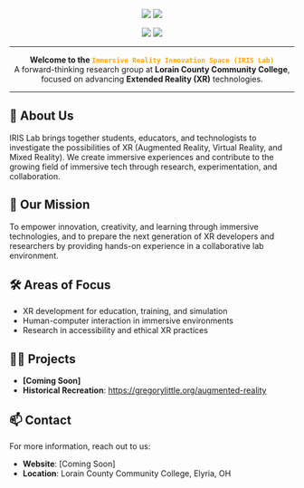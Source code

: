 <p align="center">
    <img src="https://github.com/user-attachments/assets/e25f717f-90b6-4395-b5b4-20d241910fbd#gh-light-mode-only"/>
    <img src="https://github.com/user-attachments/assets/d4fe295b-0765-499f-a8d4-c31188e86c84#gh-dark-mode-only"/>
</p>

<p align="center">
    <img src="https://komarev.com/ghpvc/?username=LCCC-IRIS-Lab&style=plastic&color=orange&label=Views"><img>
    <img src="https://badges.pufler.dev/visits/LCCC-IRIS-Lab/LCCC-IRIS-Lab?color=blue&logo=github" />
</p>

---

<p align="center">
  <strong>Welcome to the <code style="color : orange;">Immersive Reality Innovation Space (IRIS Lab)</code></strong><br>
  A forward-thinking research group at <strong>Lorain County Community College</strong>, focused on advancing <strong>Extended Reality (XR)</strong> technologies.
</p>

---

## 🚀 About Us

IRIS Lab brings together students, educators, and technologists to investigate the possibilities of XR (Augmented Reality, Virtual Reality, and Mixed Reality). We create immersive experiences and contribute to the growing field of immersive tech through research, experimentation, and collaboration.

## 🎯 Our Mission

To empower innovation, creativity, and learning through immersive technologies, and to prepare the next generation of XR developers and researchers by providing hands-on experience in a collaborative lab environment.

## 🛠️ Areas of Focus

- XR development for education, training, and simulation
- Human-computer interaction in immersive environments
- Research in accessibility and ethical XR practices

## 👷‍♂️ Projects

- **[Coming Soon]**
- **Historical Recreation**: https://gregorylittle.org/augmented-reality

## 📫 Contact

For more information, reach out to us:

- **Website**: [Coming Soon]
- **Location**: Lorain County Community College, Elyria, OH

